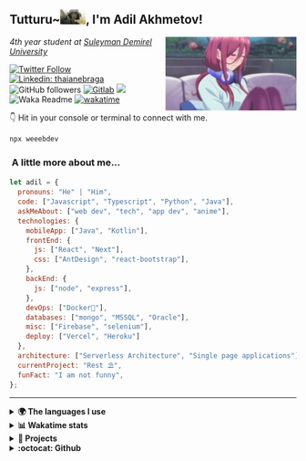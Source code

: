 <h2>Tutturu~<img src="img/tuturu.gif" width="45" alt="">, I'm Adil Akhmetov! <img src="img/miku-dance.gif" width="50" alt=""></h2>
<img align='right' src="img/miku.gif" width="230" alt="">
<p><em>4th year student at <a href="https://sdu.edu.kz/">Suleyman Demirel University</a>
<a href="https://sdu.edu.kz/"><img src="img/sdu-ahegao.svg" align="right" width="100" alt=""></a>
</em></p>

[![Twitter Follow](https://img.shields.io/twitter/follow/weeebdev?label=Follow)](https://twitter.com/intent/follow?screen_name=weeebdev)
[![Linkedin: thaianebraga](https://img.shields.io/badge/-adildev-blue?style=flat-square&logo=Linkedin&logoColor=white&link=https://www.linkedin.com/in/adildev/)](https://www.linkedin.com/in/adildev/)
![GitHub followers](https://img.shields.io/github/followers/weeebdev?label=Follow&style=flat-square)
[![Gitlab](https://img.shields.io/badge/Gitlab-weeebdev-orange?style=flat-square&logo=gitlab)](https://gitlab.com/weeebdev)
![](https://visitor-badge.glitch.me/badge?page_id=weeebdev.weeebdev)
![Waka Readme](https://github.com/weeebdev/weeebdev/workflows/Waka%20Readme/badge.svg)
[![wakatime](https://wakatime.com/badge/user/1fb6390f-222e-4088-8de8-840ef1443858.svg)](https://wakatime.com/@1fb6390f-222e-4088-8de8-840ef1443858)
<!-- [![Leetcode badge](https://leetcode-badge.chyroc.cn/?name=user3449f)](https://leetcode.com/user3449f/) -->

👇 Hit in your console or terminal to connect with me.

```bash
npx weeebdev
```

### <img src="https://media.giphy.com/media/VgCDAzcKvsR6OM0uWg/giphy.gif" width="50" alt=""> A little more about me...

```javascript
let adil = {
  pronouns: "He" | "Him",
  code: ["Javascript", "Typescript", "Python", "Java"],
  askMeAbout: ["web dev", "tech", "app dev", "anime"],
  technologies: {
    mobileApp: ["Java", "Kotlin"],
    frontEnd: {
      js: ["React", "Next"],
      css: ["AntDesign", "react-bootstrap"],
    },
    backEnd: {
      js: ["node", "express"],
    },
    devOps: ["Docker🐳"],
    databases: ["mongo", "MSSQL", "Oracle"],
    misc: ["Firebase", "selenium"],
    deploy: ["Vercel", "Heroku"]
  },
  architecture: ["Serverless Architecture", "Single page applications"],
  currentProject: "Rest ⛱",
  funFact: "I am not funny",
};
```

---

<details>
  <summary><b>🌍 The languages I use</b></summary>
  <hr>
  
  
| ⏰ Past month | ⌛️ Past Year |
|---|---|
| <a href="https://wakatime.com/@adildev"><img src="https://wakatime.com/share/@adilDev/4ebe423a-b427-4031-b073-d221b9528df7.svg" height="300px"></a> | <a href="https://wakatime.com/@adildev"><img src="https://wakatime.com/share/@adilDev/1b4a30f1-9a7f-47fe-b8d2-0fc90f37fcd3.svg" height="300px"></a> |
</details>

<details>
<summary><b>📊 Wakatime stats</b><br></summary>
<div>
<hr/>

<!--START_SECTION:waka-->
![Profile Views](http://img.shields.io/badge/Profile%20Views-6-blue)

![Lines of code](https://img.shields.io/badge/From%20Hello%20World%20I%27ve%20Written-1.9%20million%20lines%20of%20code-blue)

**🐱 My GitHub Data** 

> 🏆 599 Contributions in the Year 2021
 > 
> 📦 266.7 kB Used in GitHub's Storage 
 > 
> 💼 Opted to Hire
 > 
> 📜 34 Public Repositories 
 > 
> 🔑 9 Private Repositories  
 > 
**I'm a Night 🦉** 

```text
🌞 Morning    36 commits     █░░░░░░░░░░░░░░░░░░░░░░░░   5.42% 
🌆 Daytime    183 commits    ███████░░░░░░░░░░░░░░░░░░   27.56% 
🌃 Evening    353 commits    █████████████░░░░░░░░░░░░   53.16% 
🌙 Night      92 commits     ███░░░░░░░░░░░░░░░░░░░░░░   13.86%

```
📅 **I'm Most Productive on Thursday** 

```text
Monday       104 commits    ████░░░░░░░░░░░░░░░░░░░░░   15.66% 
Tuesday      78 commits     ███░░░░░░░░░░░░░░░░░░░░░░   11.75% 
Wednesday    66 commits     ██░░░░░░░░░░░░░░░░░░░░░░░   9.94% 
Thursday     177 commits    ██████░░░░░░░░░░░░░░░░░░░   26.66% 
Friday       52 commits     ██░░░░░░░░░░░░░░░░░░░░░░░   7.83% 
Saturday     115 commits    ████░░░░░░░░░░░░░░░░░░░░░   17.32% 
Sunday       72 commits     ██░░░░░░░░░░░░░░░░░░░░░░░   10.84%

```


📊 **This Week I Spent My Time On** 

```text
⌚︎ Time Zone: Asia/Almaty

💬 Programming Languages: 
TypeScript               7 hrs 35 mins       ██████████░░░░░░░░░░░░░░░   41.2% 
JSX                      2 hrs 41 mins       ███░░░░░░░░░░░░░░░░░░░░░░   14.56% 
YAML                     2 hrs 3 mins        ██░░░░░░░░░░░░░░░░░░░░░░░   11.2% 
Other                    1 hr 51 mins        ██░░░░░░░░░░░░░░░░░░░░░░░   10.11% 
Go                       1 hr 33 mins        ██░░░░░░░░░░░░░░░░░░░░░░░   8.46%

🔥 Editors: 
VS Code                  16 hrs 34 mins      ██████████████████████░░░   89.87% 
Fish                     1 hr 51 mins        ██░░░░░░░░░░░░░░░░░░░░░░░   10.11% 
Vim                      0 secs              ░░░░░░░░░░░░░░░░░░░░░░░░░   0.02%

🐱‍💻 Projects: 
Patient Meadow 93        4 hrs 48 mins       ██████░░░░░░░░░░░░░░░░░░░   26.1% 
homework-10-weeebdev     4 hrs 27 mins       ██████░░░░░░░░░░░░░░░░░░░   24.15% 
Holy Waterfall 0         3 hrs 34 mins       ████░░░░░░░░░░░░░░░░░░░░░   19.35% 
Billowing Brook 89       1 hr 55 mins        ██░░░░░░░░░░░░░░░░░░░░░░░   10.4% 
Terminal                 1 hr 51 mins        ██░░░░░░░░░░░░░░░░░░░░░░░   10.11%

💻 Operating System: 
Linux                    18 hrs 26 mins      █████████████████████████   100.0%

```

**I Mostly Code in JavaScript** 

```text
JavaScript               11 repos            ████░░░░░░░░░░░░░░░░░░░░░   18.64% 
Jupyter Notebook         11 repos            ████░░░░░░░░░░░░░░░░░░░░░   18.64% 
Go                       11 repos            ████░░░░░░░░░░░░░░░░░░░░░   18.64% 
Java                     6 repos             ██░░░░░░░░░░░░░░░░░░░░░░░   10.17% 
TypeScript               6 repos             ██░░░░░░░░░░░░░░░░░░░░░░░   10.17%

```


**Timeline**

![Chart not found](https://raw.githubusercontent.com/weeebdev/weeebdev/master/charts/bar_graph.png) 


 Last Updated on 16/11/2021
<!--END_SECTION:waka-->
</div>
</details>

<details>
<summary><b>🧾 Projects</b></summary>
<hr>

|Project|Status|
|---|---|
|[![ReadMe Card](https://github-readme-stats.vercel.app/api/pin/?username=weeebdev&repo=waifu.pics&theme=dracula)](https://github.com/weeebdev/waifu.pics)|[![time tracker](https://wakatime.com/badge/github/weeebdev/waifu.pics.svg)](https://wakatime.com/badge/github/weeebdev/waifu.pics)|
|[![ReadMe Card](https://github-readme-stats.vercel.app/api/pin/?username=mentor-ship&repo=mentorship&theme=dracula)](https://github.com/Mentor-ship/Mentorship)|[![time tracker](https://wakatime.com/badge/github/Mentor-ship/Mentorship.svg)](https://wakatime.com/badge/github/Mentor-ship/Mentorship)|
|[![ReadMe Card](https://github-readme-stats.vercel.app/api/pin/?username=masters-and-Abu&repo=tolqyn&theme=dracula)](https://github.com/Masters-and-Abu/Tolqyn)|[![time tracker](https://wakatime.com/badge/github/Masters-and-Abu/Tolqyn.svg)](https://wakatime.com/badge/github/Masters-and-Abu/Tolqyn)|
|[![ReadMe Card](https://github-readme-stats.vercel.app/api/pin/?username=dracula&repo=unigram&theme=dracula)](https://github.com/dracula/unigram)||

</details>

<details>
  <summary><b>:octocat: Github</b></summary>
  <hr>
  <a href="https://sourcekarma.vercel.app/weeebdev"><img src="https://sourcekarma-og.vercel.app/api/weeebdev/github" alt="" align="left"/></a>
  <img src="https://github-readme-stats.vercel.app/api?username=weeebdev&show_icons=true&theme=dracula&hide_title=true&hide_rank=true&count_private=true" align="right"/>
</details>
<div align="center">
  <kbd>
    <img src="https://waifu.now.sh/sfw/hug" alt="">
  </kbd>
</div>
